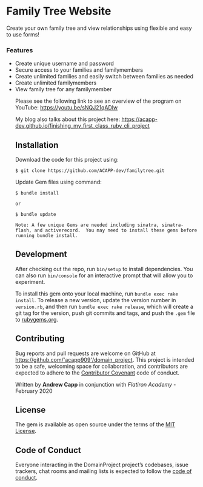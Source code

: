 # Family Tree Website

Create your own family tree and view relationships using flexible and easy to use forms!

### Features
<ul>
    <li>Create unique username and password</li>
    <li>Secure access to your families and familymembers</li>
    <li>Create unlimited families and easily switch between families as needed</li>
    <li>Create unlimited familymembers</li>
    <li>View family tree for any familymember</li>

Please see the following link to see an overview of the program on YouTube: https://youtu.be/sNQJ21qADlw

My blog also talks about this project here: https://acapp-dev.github.io/finishing_my_first_class_ruby_cli_project

## Installation

Download the code for this project using:

    $ git clone https://github.com/ACAPP-dev/familytree.git

Update Gem files using command:

    $ bundle install 
    
    or
    
    $ bundle update

    Note: A few unique Gems are needed including sinatra, sinatra-flash, and activerecord.  You may need to install these gems before running bundle install.

## Development

After checking out the repo, run `bin/setup` to install dependencies. You can also run `bin/console` for an interactive prompt that will allow you to experiment.

To install this gem onto your local machine, run `bundle exec rake install`. To release a new version, update the version number in `version.rb`, and then run `bundle exec rake release`, which will create a git tag for the version, push git commits and tags, and push the `.gem` file to [rubygems.org](https://rubygems.org).

## Contributing

Bug reports and pull requests are welcome on GitHub at https://github.com/'acapp909'/domain_project. This project is intended to be a safe, welcoming space for collaboration, and contributors are expected to adhere to the [Contributor Covenant](http://contributor-covenant.org) code of conduct.

Written by **Andrew Capp** in conjunction with _Flatiron Academy_ - February 2020

## License

The gem is available as open source under the terms of the [MIT License](https://opensource.org/licenses/MIT).

## Code of Conduct

Everyone interacting in the DomainProject project’s codebases, issue trackers, chat rooms and mailing lists is expected to follow the [code of conduct](https://github.com/'acapp909'/domain_project/blob/master/CODE_OF_CONDUCT.md).